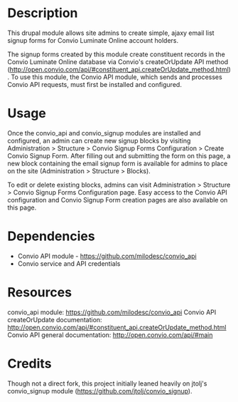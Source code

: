 Description
===========
This drupal module allows site admins to create simple, ajaxy email list signup forms for Convio Luminate Online account holders.

The signup forms created by this module create constituent records in the Convio Luminate Online database via Convio's createOrUpdate API method (http://open.convio.com/api/#constituent_api.createOrUpdate_method.html). To use this module, the Convio API module, which sends and processes Convio API requests, must first be installed and configured.


Usage
=====
Once the convio_api and convio_signup modules are installed and configured, an admin can create new signup blocks by visiting Administration > Structure > Convio Signup Forms Configuration > Create Convio Signup Form. After filling out and submitting the form on this page, a new block containing the email signup form is available for admins to place on the site (Administration > Structure > Blocks).

To edit or delete existing blocks, admins can visit Administration > Structure > Convio Signup Forms Configuration page. Easy access to the Convio API configuration and Convio Signup Form creation pages are also available on this page.


Dependencies
============
* Convio API module - https://github.com/milodesc/convio_api
* Convio service and API credentials


Resources
=========
convio_api module: https://github.com/milodesc/convio_api
Convio API createOrUpdate documentation: http://open.convio.com/api/#constituent_api.createOrUpdate_method.html
Convio API general documentation: http://open.convio.com/api/#main


Credits
=======
Though not a direct fork, this project initially leaned heavily on jtolj's convio_signup module (https://github.com/jtolj/convio_signup).
